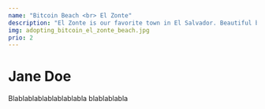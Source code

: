 ```yaml
---
name: "Bitcoin Beach <br> El Zonte"
description: "El Zonte is our favorite town in El Salvador. Beautiful beaches, great surfing, Yoga, amazing restaurants, friendly people and of course, plenty of places to spend your sats."
img: adopting_bitcoin_el_zonte_beach.jpg
prio: 2
---
```


# Jane Doe
 
Blablablablablablablabla
blablablabla
